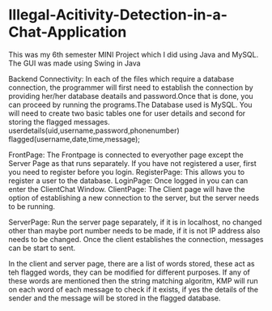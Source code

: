 # Illegal-Acitivity-Detection-in-a-Chat-Application
This was my 6th semester MINI Project which I did using Java and MySQL. The GUI was made using Swing in Java


Backend Connectivity:
In each of the files which require a database connection, the programmer will first need to establish the connection by providing her/her database deatails and password.Once that is done, you can proceed by running the programs.The Database used is MySQL.
You will need to create two basic tables one for user details and second for storing the flagged messages.
userdetails(uid,username,password,phonenumber)
flagged(username,date,time,message);

FrontPage: The Frontpage is connected to everyother page except the Server Page as that runs separately. If you have not registered a user, first you need to register before you login. 
RegisterPage: This allows you to register a user to the database.
LoginPage: Once logged in you can can enter the ClientChat Window.
ClientPage: The Client page will have the option of establishing a new connection to the server, but the server needs to be running.

ServerPage: Run the server page separately, if it is in localhost, no changed other than maybe port number needs to be made, if it is not IP address also needs to be changed.
Once the client establishes the connection, messages can be start to sent.

In the client and server page, there are a list of words stored, these act as teh flagged words, they can be modified for different purposes. If any of these words are mentioned then the string matching algoritm, KMP will run on each word of each message to check if it exists, if yes the details of the sender and the message will be stored in the flagged database.
